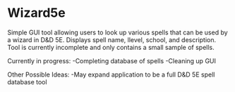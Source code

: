 # Wizard5e
Simple GUI tool allowing users to look up various spells that can be used by a wizard in D&D 5E.  Displays spell name, llevel, school, and description.
Tool is currently incomplete and only contains a small sample of spells.

Currently in progress:
-Completing database of spells
-Cleaning up GUI

Other Possible Ideas:
-May expand application to be a full D&D 5E spell database tool
